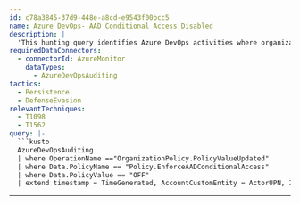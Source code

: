 ```yaml
---
id: c78a3845-37d9-448e-a8cd-e9543f00bcc5
name: Azure DevOps- AAD Conditional Access Disabled
description: |
  'This hunting query identifies Azure DevOps activities where organization AADConditionalAccess policy disable by the admin'
requiredDataConnectors:
  - connectorId: AzureMonitor
    dataTypes:
      - AzureDevOpsAuditing
tactics:
  - Persistence
  - DefenseEvasion
relevantTechniques:
  - T1098
  - T1562
query: |-
  ```kusto
  AzureDevOpsAuditing
  | where OperationName =="OrganizationPolicy.PolicyValueUpdated"
  | where Data.PolicyName == "Policy.EnforceAADConditionalAccess"
  | where Data.PolicyValue == "OFF"
  | extend timestamp = TimeGenerated, AccountCustomEntity = ActorUPN, IPCustomEntity = IpAddress
  ```
---
```


